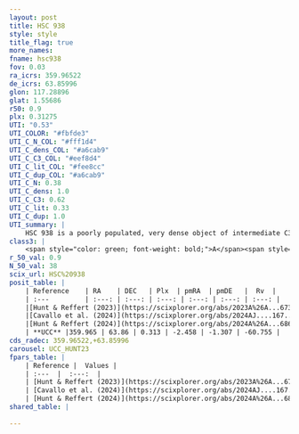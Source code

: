 ```yaml
---
layout: post
title: HSC 938
style: style
title_flag: true
more_names: 
fname: hsc938
fov: 0.03
ra_icrs: 359.96522
de_icrs: 63.85996
glon: 117.28896
glat: 1.55686
r50: 0.9
plx: 0.31275
UTI: "0.53"
UTI_COLOR: "#fbfde3"
UTI_C_N_COL: "#fff1d4"
UTI_C_dens_COL: "#a6cab9"
UTI_C_C3_COL: "#eef8d4"
UTI_C_lit_COL: "#fee8cc"
UTI_C_dup_COL: "#a6cab9"
UTI_C_N: 0.38
UTI_C_dens: 1.0
UTI_C_C3: 0.62
UTI_C_lit: 0.33
UTI_C_dup: 1.0
UTI_summary: |
    HSC 938 is a poorly populated, very dense object of intermediate C3 quality. It was recently reported in the literature.
class3: |
    <span style="color: green; font-weight: bold;">A</span><span style="color: red; font-weight: bold;">C</span>
r_50_val: 0.9
N_50_val: 38
scix_url: HSC%20938
posit_table: |
    | Reference    | RA    | DEC   | Plx  | pmRA  | pmDE   |  Rv  |
    | :---         | :---: | :---: | :---: | :---: | :---: | :---: |
    |[Hunt & Reffert (2023)](https://scixplorer.org/abs/2023A%26A...673A.114H) | 359.978 | 63.864 | 0.303 | -2.488 | -1.267 | -60.755 |
    |[Cavallo et al. (2024)](https://scixplorer.org/abs/2024AJ....167...12C) | 0.033 | 63.873 | 0.305 | -- | -- | -- |
    |[Hunt & Reffert (2024)](https://scixplorer.org/abs/2024A%26A...686A..42H) | 359.978 | 63.864 | 0.303 | -2.488 | -1.267 | -60.755 |
    | **UCC** |359.965 | 63.86 | 0.313 | -2.458 | -1.307 | -60.755 | 
cds_radec: 359.96522,+63.85996
carousel: UCC_HUNT23
fpars_table: |
    | Reference |  Values |
    | :---  |  :---:  |
    | [Hunt & Reffert (2023)](https://scixplorer.org/abs/2023A%26A...673A.114H) | `AV50=1.643, diffAV50=0.457, MOD50=12.4, logAge50=8.035` |
    | [Cavallo et al. (2024)](https://scixplorer.org/abs/2024AJ....167...12C) | `AV50=1.56, dMod50=12.01, logAge50=8.08, [Fe/H]50=0.01` |
    | [Hunt & Reffert (2024)](https://scixplorer.org/abs/2024A%26A...686A..42H) | `MassJ=324.555` |
shared_table: |
    
---
```

